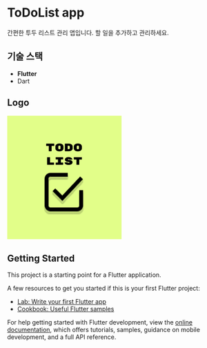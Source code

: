 # ToDoList app

간편한 투두 리스트 관리 앱입니다. 할 일을 추가하고 관리하세요.

## 기술 스택 
- **Flutter** <br>
- Dart

## Logo
![logo](assets/logo.png)

## Getting Started

This project is a starting point for a Flutter application.

A few resources to get you started if this is your first Flutter project:

- [Lab: Write your first Flutter app](https://docs.flutter.dev/get-started/codelab)
- [Cookbook: Useful Flutter samples](https://docs.flutter.dev/cookbook)

For help getting started with Flutter development, view the
[online documentation](https://docs.flutter.dev/), which offers tutorials,
samples, guidance on mobile development, and a full API reference.
